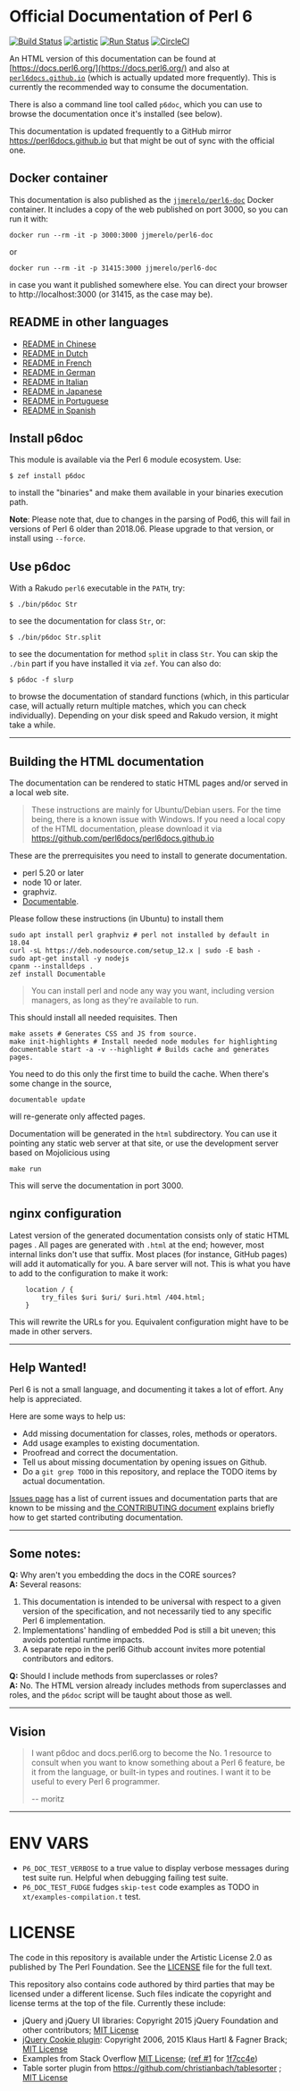 # Official Documentation of Perl 6

[![Build Status](https://travis-ci.org/perl6/doc.svg?branch=master)](https://travis-ci.org/perl6/doc) [![artistic](https://img.shields.io/badge/license-Artistic%202.0-blue.svg?style=flat)](https://opensource.org/licenses/Artistic-2.0) [![Run Status](https://api.shippable.com/projects/591e99923f2f790700098a30/badge?branch=master)](https://app.shippable.com/github/perl6/doc) [![CircleCI](https://circleci.com/gh/perl6/doc.svg?style=shield)](https://circleci.com/gh/perl6/doc/tree/master)

An HTML version of this documentation can be found
at [https://docs.perl6.org/](https://docs.perl6.org/) and also
at [`perl6docs.github.io`](https://perl6docs.github.io) (which is
actually updated more frequently).
This is currently the recommended way to consume the documentation.

There is also a command line tool called `p6doc`, which you can use to
browse the documentation once it's installed (see below).

This documentation is updated frequently to a GitHub mirror
https://perl6docs.github.io but that might be out of sync with the
official one.

## Docker container

This documentation is also published as
the
[`jjmerelo/perl6-doc`](https://hub.docker.com/r/jjmerelo/perl6-doc) Docker
container. It includes a copy of the web published on port 3000, so you
can run it with:

    docker run --rm -it -p 3000:3000 jjmerelo/perl6-doc

or

    docker run --rm -it -p 31415:3000 jjmerelo/perl6-doc

in case you want it published somewhere else. You can direct your
browser to http://localhost:3000 (or 31415, as the case may be).


## README in other languages

* [README in Chinese](resources/i18n/zh/README.zh.md)
* [README in Dutch](resources/i18n/nl/README.nl.md)
* [README in French](resources/i18n/fr/README.fr.md)
* [README in German](resources/i18n/de/README.de.md)
* [README in Italian](resources/i18n/it/README.it.md)
* [README in Japanese](resources/i18n/jp/README.jp.md)
* [README in Portuguese](resources/i18n/pt/README.pt.md)
* [README in Spanish](resources/i18n/es/README.es.md)

## Install p6doc

This module is available via the Perl 6 module ecosystem. Use:

    $ zef install p6doc

to install the "binaries" and make them available in your binaries
execution path.

**Note**: Please note that, due to changes in the parsing of Pod6,
this will fail in versions of Perl 6 older than 2018.06. Please upgrade to that
version, or install using `--force`.

## Use p6doc

With a Rakudo `perl6` executable in the `PATH`, try:

    $ ./bin/p6doc Str

to see the documentation for class `Str`, or:

    $ ./bin/p6doc Str.split

to see the documentation for method `split` in class `Str`. You can
skip the `./bin` part if you have installed it via
`zef`. You can also do:

    $ p6doc -f slurp

to browse the documentation of standard functions (which, in this
particular case, will actually return multiple matches, which you can
check individually). Depending on your
disk speed and Rakudo version, it might take a while.

-------

## Building the HTML documentation

The documentation can be rendered to static HTML pages and/or served in a local
web site.

> These instructions are mainly for Ubuntu/Debian users. For the time being,
> there is a known issue with Windows. If you need a local copy of the HTML
> documentation, please download it via https://github.com/perl6docs/perl6docs.github.io

These are the prerrequisites you need to install to generate documentation.

* perl 5.20 or later
* node 10 or later.
* graphviz.
* [Documentable](https://github.com/perl6/Documentable).

Please follow these instructions (in Ubuntu) to install them

    sudo apt install perl graphviz # perl not installed by default in 18.04
    curl -sL https://deb.nodesource.com/setup_12.x | sudo -E bash -
    sudo apt-get install -y nodejs
    cpanm --installdeps .
    zef install Documentable

> You can install perl and node any way you want, including version managers, as
 long as they're available to run.

This should install all needed requisites. Then

    make assets # Generates CSS and JS from source.
    make init-highlights # Install needed node modules for highlighting
    documentable start -a -v --highlight # Builds cache and generates pages.

You need to do this only the first time to build the cache. When there's some
change in the source,

    documentable update

will re-generate only affected pages.

Documentation will be generated in the `html` subdirectory. You can use it
pointing any static web server at that site, or use the development server based
on Mojolicious using

    make run

This will serve the documentation in port 3000.


## nginx configuration

Latest version of the generated documentation consists only of static HTML pages
. All pages are generated with `.html` at the end; however, most internal links
don't use that suffix. Most places (for instance, GitHub pages) will add it
automatically for you. A bare server will not. This is what you have to add to
the configuration to make it work:

```
    location / {
        try_files $uri $uri/ $uri.html /404.html;
    }

```

This will rewrite the URLs for you. Equivalent configuration might have to be
made in other servers.



---------

## Help Wanted!

Perl 6 is not a small language, and documenting it takes a lot of effort.
Any help is appreciated.

Here are some ways to help us:

 * Add missing documentation for classes, roles, methods or operators.
 * Add usage examples to existing documentation.
 * Proofread and correct the documentation.
 * Tell us about missing documentation by opening issues on Github.
 * Do a `git grep TODO` in this repository, and replace the TODO items by
   actual documentation.

[Issues page](https://github.com/perl6/doc/issues) has a list of current issues and
documentation parts that are known to be missing
and [the CONTRIBUTING document](CONTRIBUTING.md)
explains briefly how to get started contributing documentation.

--------

## Some notes:

**Q:** Why aren't you embedding the docs in the CORE sources?<br>
**A:** Several reasons:

  1. This documentation is intended to be universal with
     respect to a given version of the specification,
     and not necessarily tied to any specific Perl 6
     implementation.
  2. Implementations' handling of embedded Pod is still
     a bit uneven; this avoids potential runtime impacts.
  3. A separate repo in the perl6 Github account invites
     more potential contributors and editors.

**Q:** Should I include methods from superclasses or roles?<br>
**A:** No. The HTML version already includes methods from superclasses and
       roles, and the `p6doc` script will be taught about those as well.

--------

## Vision

> I want p6doc and docs.perl6.org to become the No. 1 resource to consult
> when you want to know something about a Perl 6 feature, be it from the
> language, or built-in types and routines. I want it to be useful to every
> Perl 6 programmer.
>
>    -- moritz

--------

# ENV VARS

- `P6_DOC_TEST_VERBOSE` to a true value to display verbose messages during test suite run.
Helpful when debugging failing test suite.
- `P6_DOC_TEST_FUDGE` fudges `skip-test` code examples as TODO in `xt/examples-compilation.t` test.

# LICENSE

The code in this repository is available under the Artistic License 2.0
as published by The Perl Foundation. See the [LICENSE](LICENSE) file for the full
text.

This repository also contains code authored by third parties that may be licensed under a different license. Such
files indicate the copyright and license terms at the top of the file. Currently these include:

* jQuery and jQuery UI libraries: Copyright 2015 jQuery Foundation and other contributors; [MIT License](http://creativecommons.org/licenses/MIT)
* [jQuery Cookie plugin](https://github.com/js-cookie/js-cookie):
  Copyright 2006, 2015 Klaus Hartl & Fagner Brack;
  [MIT License](http://creativecommons.org/licenses/MIT)
* Examples from Stack Overflow [MIT License](http://creativecommons.org/licenses/MIT); ([ref #1](http://stackoverflow.com/a/43669837/215487) for [1f7cc4e](https://github.com/perl6/doc/commit/1f7cc4efa0da38b5a9bf544c9b13cc335f87f7f6))
* Table sorter plugin from https://github.com/christianbach/tablesorter ;
  [MIT License](http://creativecommons.org/licenses/MIT)
